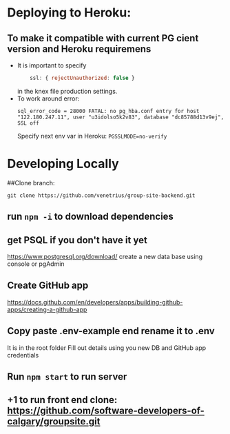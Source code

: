 # Deploying to Heroku:
## To make it compatible with current PG cient version and Heroku requiremens
- It is important to specify
    ```javascript
        ssl: { rejectUnauthorized: false }
    ```
    in the knex file production settings.
- To work around error:
    ```javasript
    sql_error_code = 28000 FATAL: no pg_hba.conf entry for host "122.180.247.11", user "u3idolso5k2v83", database "dc85788d13v9ej", SSL off
    ```
    Specify next env var in Heroku:
    ``` PGSSLMODE=no-verify ```


# Developing Locally
##Clone branch: 
```
git clone https://github.com/venetrius/group-site-backend.git
```
## run `npm -i` to download dependencies

## get PSQL if you don't have it yet
https://www.postgresql.org/download/
create a new data base using console or pgAdmin

## Create GitHub app 
https://docs.github.com/en/developers/apps/building-github-apps/creating-a-github-app

## Copy paste .env-example end rename it to .env
It is in the root folder
Fill out details using you new DB and GitHub app credentials

## Run `npm start` to run server

## +1 to run front end clone: https://github.com/software-developers-of-calgary/groupsite.git 

